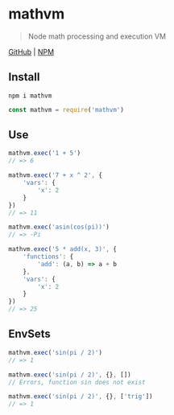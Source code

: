 # mathvm
> Node math processing and execution VM

[GitHub](https://github.com/ethanent/mathvm) | [NPM](https://www.npmjs.com/package/mathvm)

## Install

```
npm i mathvm
```

```js
const mathvm = require('mathvm')
```

## Use

```js
mathvm.exec('1 + 5')
// => 6
```

```js
mathvm.exec('7 + x ^ 2', {
	'vars': {
		'x': 2
	}
})
// => 11
```

```js
mathvm.exec('asin(cos(pi))')
// => -Pi
```

```js
mathvm.exec('5 * add(x, 3)', {
	'functions': {
		'add': (a, b) => a + b
	},
	'vars': {
		'x': 2
	}
})
// => 25
```

## EnvSets

```js
mathvm.exec('sin(pi / 2)')
// => 1

mathvm.exec('sin(pi / 2)', {}, [])
// Errors, function sin does not exist

mathvm.exec('sin(pi / 2)', {}, ['trig'])
// => 1
```

